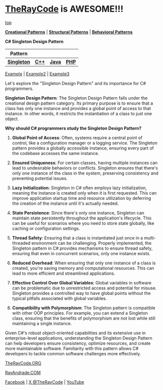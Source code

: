 # [TheRayCode](../../../README.md) is AWESOME!!!

[top](../README.md)

**[Creational Patterns](../README.md)** | **[Structural Patterns](../../Structural/README.md)** | **[Behavioral Patterns](../../Behavioral/README.md)**

**C# Singleton Design Pattern**

|Pattern|   |   |   |
|---|---|---|---|
|  [**Singleton**](README.md) | [**C++**](../../../CPP/Creational/Singleton/README.md) | [**Java**](../../../Java/Creational/Singleton/README.md) | [**PHP**](../../../PHP/Creational/Singleton/README.md) |

[Example](Example/README.md) | [Example2](Example2/README.md) | [Example3](Example3/README.md)

Let's explore the "Singleton Design Pattern" and its importance for C# programmers.

**Singleton Design Pattern**:
The Singleton Design Pattern falls under the creational design pattern category. Its primary purpose is to ensure that a class has only one instance and provides a global point of access to that instance. In other words, it restricts the instantiation of a class to just one object.

**Why should C# programmers study the Singleton Design Pattern?**

1. **Global Point of Access**: Often, systems require a central point of control, like a configuration manager or a logging service. The Singleton pattern provides a globally accessible instance, ensuring every part of the codebase accesses the same instance.

2. **Ensured Uniqueness**: For certain classes, having multiple instances can lead to undesirable behaviors or conflicts. Singleton ensures that there's only one instance of the class in the system, preserving consistency and preventing potential issues.

3. **Lazy Initialization**: Singleton in C# often employs lazy initialization, meaning the instance is created only when it is first requested. This can improve application startup time and resource utilization by deferring the creation of the instance until it's actually needed.

4. **State Persistence**: Since there's only one instance, Singleton can maintain state persistently throughout the application's lifecycle. This can be useful for scenarios where you need to store state globally, like caching or configuration settings.

5. **Thread Safety**: Ensuring that a class is instantiated just once in a multi-threaded environment can be challenging. Properly implemented, the Singleton pattern in C# provides mechanisms to ensure thread safety, ensuring that even in concurrent scenarios, only one instance exists.

6. **Reduced Overhead**: When ensuring that only one instance of a class is created, you're saving memory and computational resources. This can lead to more efficient and streamlined applications.

7. **Effective Control Over Global Variables**: Global variables in software can be problematic due to unrestricted access and potential for misuse. Singleton provides a controlled way to have global points without the typical pitfalls associated with global variables.

8. **Compatibility with Polymorphism**: The Singleton pattern is compatible with other OOP principles. For example, you can extend a Singleton class, ensuring that the benefits of polymorphism are not lost while still maintaining a single instance.

Given C#'s robust object-oriented capabilities and its extensive use in enterprise-level applications, understanding the Singleton Design Pattern can help developers ensure consistency, optimize resources, and create more maintainable software. Familiarity with this pattern allows C# developers to tackle common software challenges more effectively.

[TheRayCode.ORG](https://www.TheRayCode.org)

[RayAndrade.COM](https://www.RayAndrade.com)

[Facebook](https://www.facebook.com/TheRayCode/) | [X @TheRayCode](https://www.x.com/TheRayCode/) | [YouTube](https://www.youtube.com/TheRayCode/)
